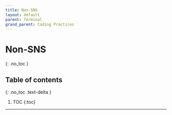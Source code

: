 ```yaml
---
title: Non-SNS
layout: default
parent: Terminal 
grand_parent: Coding Practices
---
```


# Non-SNS
{: .no_toc }

## Table of contents
{: .no_toc .text-delta }

1. TOC
{:toc}

---
